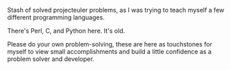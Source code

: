 Stash of solved projecteuler problems, as I was trying to teach myself a few different programming languages. 

There's Perl, C, and Python here. It's old.

Please do your own problem-solving, these are here as touchstones for myself to view small accomplishments and build a little 
confidence as a problem solver and developer.

